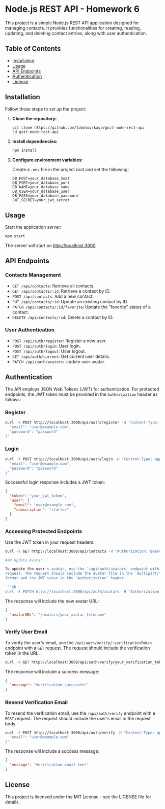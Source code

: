 # Node.js REST API - Homework 6

This project is a simple Node.js REST API application designed for managing contacts. It provides functionalities for creating, reading, updating, and deleting contact entries, along with user authentication.

## Table of Contents

- [Installation](#installation)
- [Usage](#usage)
- [API Endpoints](#api-endpoints)
- [Authentication](#authentication)
- [License](#license)

## Installation

Follow these steps to set up the project:

1. **Clone the repository:**

   ```sh
   git clone https://github.com/tobolovskaya/goit-node-rest-api
   cd goit-node-rest-api
   ```

2. **Install dependencies:**

   ```sh
   npm install
   ```

3. **Configure environment variables:**

   Create a `.env` file in the project root and set the following:

   ```env
   DB_HOST=your_database_host
   DB_PORT=your_database_port
   DB_NAME=your_database_name
   DB_USER=your_database_user
   DB_PASS=your_database_password
   JWT_SECRET=your_jwt_secret
   ```

## Usage

Start the application server:

```sh
npm start
```

The server will start on [http://localhost:3000](http://localhost:3000).

## API Endpoints

### Contacts Management

- `GET /api/contacts`: Retrieve all contacts.
- `GET /api/contacts/:id`: Retrieve a contact by ID.
- `POST /api/contacts`: Add a new contact.
- `PUT /api/contacts/:id`: Update an existing contact by ID.
- `PATCH /api/contacts/:id/favorite`: Update the "favorite" status of a contact.
- `DELETE /api/contacts/:id`: Delete a contact by ID.

### User Authentication

- `POST /api/auth/register`: Register a new user.
- `POST /api/auth/login`: User login.
- `POST /api/auth/logout`: User logout.
- `GET /api/auth/current`: Get current user details.
- `PATCH /api/auth/avatars`: Update user avatar.

## Authentication

The API employs JSON Web Tokens (JWT) for authentication. For protected endpoints, the JWT token must be provided in the `Authorization` header as follows:

### Register

```sh
curl -X POST http://localhost:3000/api/auth/register -H "Content-Type: application/json" -d '{
  "email": "user@example.com",
  "password": "password"
}'
```

### Login

```sh
curl -X POST http://localhost:3000/api/auth/login -H "Content-Type: application/json" -d '{
  "email": "user@example.com",
  "password": "password"
}'
```

Successful login response includes a JWT token:

```json
{
  "token": "your_jwt_token",
  "user": {
    "email": "user@example.com",
    "subscription": "starter"
  }
}
```

### Accessing Protected Endpoints

Use the JWT token in your request headers:

```sh
curl -X GET http://localhost:3000/api/contacts -H "Authorization: Bearer your_jwt_token"

### Update Avatar

To update the user's avatar, use the `/api/auth/avatars` endpoint with a `PATCH`
request. The request should include the avatar file in the `multipart/form-data`
format and the JWT token in the `Authorization` header.

```sh
curl -X PATCH http://localhost:3000/api/auth/avatars -H "Authorization: Bearer your_jwt_token" -F "avatar=@path_to_your_avatar_file"
```

The response will include the new avatar URL:

```json
{
  "avatarURL": "/avatars/your_avatar_filename"
}
```
### Verify User Email

To verify the user's email, use the `/api/auth/verify/:verificationToken`
endpoint with a `GET` request. The request should include the verification token
in the URL.

```sh
curl -X GET http://localhost:3000/api/auth/verify/your_verification_token
```

The response will include a success message:

```json
{
  "message": "Verification successful"
}
```

### Resend Verification Email

To resend the verification email, use the `/api/auth/verify` endpoint with a
`POST` request. The request should include the user's email in the request body.

```sh
curl -X POST http://localhost:3000/api/auth/verify -H "Content-Type: application/json" -d '{
  "email": "user@example.com"
}'
```

The response will include a success message:

```json
{
  "message": "Verification email sent"
}
```

## License

This project is licensed under the MIT License - see the LICENSE file for details.